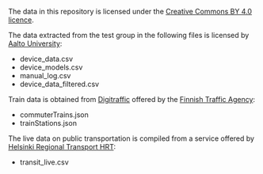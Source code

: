 The data in this repository is licensed under the [Creative Commons BY 4.0 licence](http://creativecommons.org/licenses/by/4.0/).

The data extracted from the test group in the following files is licensed by [Aalto University](http://www.aalto.fi/en/):
* device_data.csv
* device_models.csv
* manual_log.csv
* device_data_filtered.csv

Train data is obtained from [Digitraffic](http://www.liikennevirasto.fi/web/en/open-data/services/digitraffic#.V9BlOxB96Ho) offered by the [Finnish Traffic Agency](http://www.liikennevirasto.fi/web/en):
* commuterTrains.json
* trainStations.json

The live data on public transportation is compiled from a service offered by [Helsinki Regional Transport HRT](https://www.hsl.fi/en):
* transit_live.csv

